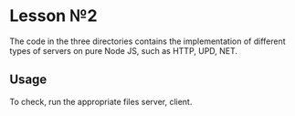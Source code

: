 # Lesson №2
The code in the three directories contains the implementation of different types of servers on pure Node JS, such as HTTP, UPD, NET. 

## Usage

To check, run the appropriate files server, client.